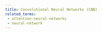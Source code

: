```yaml
---
title: Convolutional Neural Networks (CNN)
related_terms:
 - attention-neural-networks
 - neural-network
---
```

